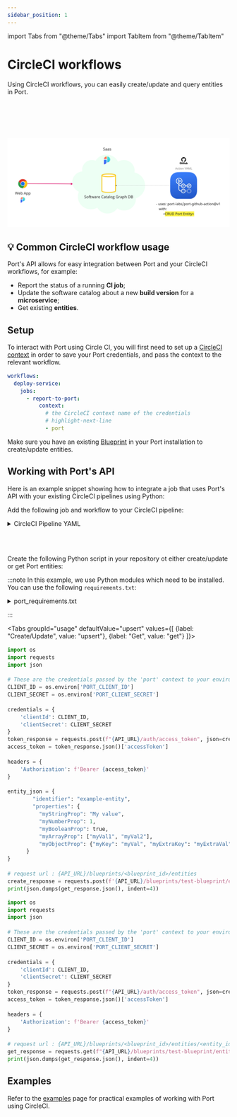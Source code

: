 ```yaml
---
sidebar_position: 1
---
```


import Tabs from "@theme/Tabs"
import TabItem from "@theme/TabItem"

# CircleCI workflows

Using CircleCI workflows, you can easily create/update and query entities in Port.

<br></br>
<br></br>

![Github Illustration](../../../../../static/img/github-action-illustration.png)

## 💡 Common CircleCI workflow usage

Port's API allows for easy integration between Port and your CircleCI workflows, for example:

- Report the status of a running **CI job**;
- Update the software catalog about a new **build version** for a **microservice**;
- Get existing **entities**.

## Setup

To interact with Port using Circle CI, you will first need to set up a [CircleCI context](https://circleci.com/docs/contexts/) in order to save your Port credentials, and pass the context to the relevant workflow.

```yaml showLineNumbers
workflows:
  deploy-service:
    jobs:
      - report-to-port:
          context:
            # the CircleCI context name of the credentials
            # highlight-next-line
            - port
```

Make sure you have an existing [Blueprint](../../../../build-your-software-catalog/define-your-data-model/setup-blueprint/setup-blueprint.md) in your Port installation to create/update entities.

## Working with Port's API

Here is an example snippet showing how to integrate a job that uses Port's API  with your existing CircleCI pipelines using Python:

Add the following job and workflow to your CircleCI pipeline:

<details>
  <summary> CircleCI Pipeline YAML </summary>

```yaml showLineNumbers
  jobs:
  # ... other jobs
  report-to-port:
    docker:
      - image: cimg/python:3.11
    environment:
      API_URL: https://api.getport.io
    steps:
      - checkout
      - run: pip install -r port_requirements.txt
      - run: python get_port_entity.py

workflows:
  # ... other workflows
  deploy-production-service:
    jobs:
      # ... other jobs
      - report-to-port:
        context:
          - port

```

</details>

<br></br>

Create the following Python script in your repository ot either create/update or get Port entities:

:::note
In this example, we use Python modules which need to be installed. You can use the following `requirements.txt`:

<details>
  <summary> port_requirements.txt </summary>

```
requests>=2.28.2
```

</details>

:::

<Tabs groupId="usage" defaultValue="upsert" values={[
{label: "Create/Update", value: "upsert"},
{label: "Get", value: "get"}
]}>

<TabItem value="upsert">

```python showLineNumbers
import os
import requests
import json

# These are the credentials passed by the 'port' context to your environment variables
CLIENT_ID = os.environ['PORT_CLIENT_ID']
CLIENT_SECRET = os.environ['PORT_CLIENT_SECRET']

credentials = {
    'clientId': CLIENT_ID,
    'clientSecret': CLIENT_SECRET
}
token_response = requests.post(f"{API_URL}/auth/access_token", json=credentials)
access_token = token_response.json()['accessToken']

headers = {
	'Authorization': f'Bearer {access_token}'
}

entity_json = {
        "identifier": "example-entity",
        "properties": {
          "myStringProp": "My value",
          "myNumberProp": 1,
          "myBooleanProp": true,
          "myArrayProp": ["myVal1", "myVal2"],
          "myObjectProp": {"myKey": "myVal", "myExtraKey": "myExtraVal"}
      }
}

# request url : {API_URL}/blueprints/<blueprint_id>/entities
create_response = requests.post(f'{API_URL}/blueprints/test-blueprint/entities?upsert=true', json=entity_json, headers=headers)
print(json.dumps(get_response.json(), indent=4))
```

</TabItem>
<TabItem value="get">

```python showLineNumbers
import os
import requests
import json

# These are the credentials passed by the 'port' context to your environment variables
CLIENT_ID = os.environ['PORT_CLIENT_ID']
CLIENT_SECRET = os.environ['PORT_CLIENT_SECRET']

credentials = {
    'clientId': CLIENT_ID,
    'clientSecret': CLIENT_SECRET
}
token_response = requests.post(f"{API_URL}/auth/access_token", json=credentials)
access_token = token_response.json()['accessToken']

headers = {
	'Authorization': f'Bearer {access_token}'
}

# request url : {API_URL}/blueprints/<blueprint_id>/entities/<entity_id>
get_response = requests.get(f"{API_URL}/blueprints/test-blueprint/entities/test-entity", headers=headers)
print(json.dumps(get_response.json(), indent=4))
```

</TabItem>
</Tabs>

## Examples

Refer to the [examples](./examples.md) page for practical examples of working with Port using CircleCI.
